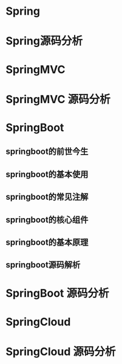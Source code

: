 # Spring


# Spring源码分析

# SpringMVC

# SpringMVC 源码分析

# SpringBoot
## springboot的前世今生
## springboot的基本使用
## springboot的常见注解
## springboot的核心组件
## springboot的基本原理
## springboot源码解析

# SpringBoot 源码分析

# SpringCloud 
# SpringCloud 源码分析

